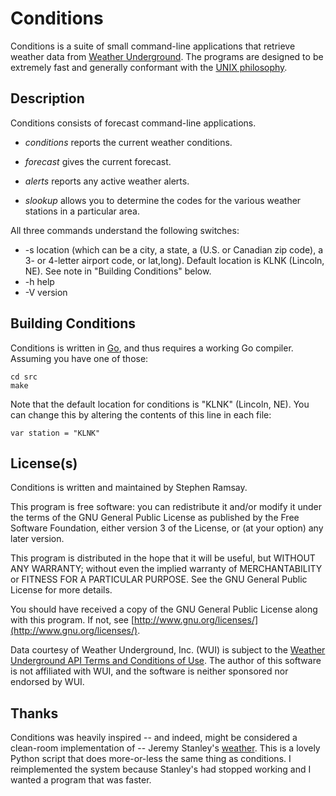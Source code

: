 
Conditions
==========

Conditions is a suite of small command-line applications that retrieve weather data from [Weather Underground](http://www.wunderground.com).  The programs are designed to be extremely fast and generally conformant with the [UNIX philosophy](http://en.wikipedia.org/wiki/Unix_philosophy).

Description
-----------

Conditions consists of forecast command-line applications.

* _conditions_ reports the current weather conditions.

* _forecast_ gives the current forecast.

* _alerts_ reports any active weather alerts.

* _slookup_ allows you to determine the codes for the various weather stations in a particular area.
	
All three commands understand the following switches:

* -s location (which can be a city, a state, a (U.S. or Canadian zip code), a 3- or 4-letter airport code, or lat,long).  Default location is KLNK (Lincoln, NE).  See note in "Building Conditions" below.
* -h help
* -V version

Building Conditions
-------------------

Conditions is written in [Go](http://golang.org), and thus requires a working Go compiler.  Assuming you have one of those:

	cd src
	make

Note that the default location for conditions is "KLNK" (Lincoln, NE).  You can change this by altering the contents of this line in each file:

	var station = "KLNK"

License(s)
---------

Conditions is written and maintained by Stephen Ramsay.

This program is free software: you can redistribute it and/or modify it under the terms of the GNU General Public License as published by the Free Software Foundation, either version 3 of the License, or (at your option) any later version.

This program is distributed in the hope that it will be useful, but WITHOUT ANY WARRANTY; without even the implied warranty of MERCHANTABILITY or FITNESS FOR A PARTICULAR PURPOSE.  See the GNU General Public License for more details.

You should have received a copy of the GNU General Public License along with this program.  If not, see [http://www.gnu.org/licenses/](http://www.gnu.org/licenses/).

Data courtesy of Weather Underground, Inc. (WUI) is subject to the [Weather Underground API Terms and Conditions of Use](http://www.wunderground.com/weather/api/d/terms.html).  The author of this software is not affiliated with WUI, and the software is neither sponsored nor endorsed by WUI.

Thanks
------

Conditions was heavily inspired -- and indeed, might be considered a clean-room implementation of -- Jeremy Stanley's [weather](http://fungi.yuggoth.org/weather/).  This is a lovely Python script that does more-or-less the same thing as conditions.  I reimplemented the system because Stanley's had stopped working and I wanted a program that was faster.

